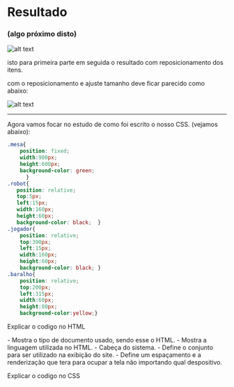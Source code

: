 # Resultado
### (algo próximo disto)

![alt text](image.png)

isto para primeira parte em seguida o resultado com reposicionamento dos itens.

com o reposicionamento e ajuste tamanho  deve ficar parecido como abaixo:

![alt text](image-1.png)

<hr>

Agora vamos focar no estudo de como foi escrito o nosso CSS. (vejamos abaixo):

``` css
.mesa{
    position: fixed;
    width:900px;
    height:600px;
    background-color: green;
      }
.robot{
   position: relative;
   top:5px;
   left:15px;
   width:160px;
   height:60px;
   background-color: black;  }      
.jogador{
    position: relative;
    top:390px;
    left:15px;
    width:160px;
    height:60px;
    background-color: black; }   
.baralho{
    position: relative;
    top:200px;
    left:315px;
    width:60px;
    height:80px;
    background-color:yellow;}   
```

Explicar o codigo no HTML
<!DOCTYPE html> - Mostra o tipo de documento usado, sendo esse o HTML.
<html lang="en"> - Mostra a linguagem utilizada no HTML.
<head>- Cabeça do sistema.
    <meta charset="UTF-8"> - Define o conjunto para ser utilizado na exibição do site.
    <meta name="viewport" content="width=device-width, initial-scale=1.0"> - Define um espaçamento e a renderização que tera para ocupar a tela não importando qual despositivo.
    <title>Document</title>
    <link rel="stylesheet" href="jogo21style.css">
</head>
<body>
    <div class ="mesa">
        <div class="robot">
        </div>
        <div class="player">
        </div>
        <div class="baralho">
        </div>
    </div>
</body>
</html>

Explicar o codigo no CSS
